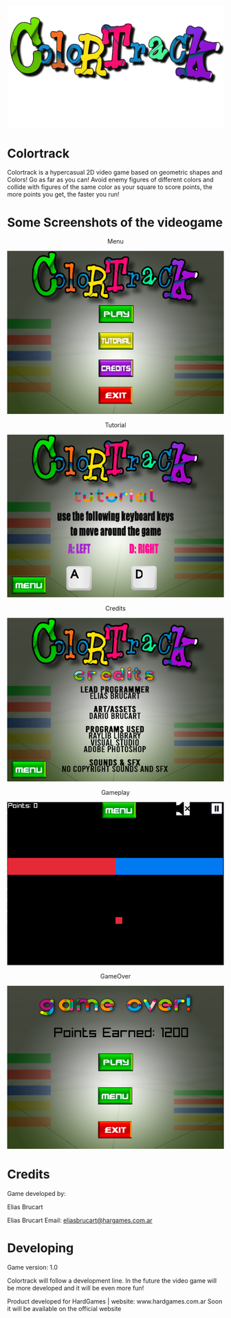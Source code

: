 <p align="center">
	<img src="res/screenshots/Colortrack-logo.png" alt="">
</p>

# Colortrack
Colortrack is a hypercasual 2D video game based on geometric shapes and Colors!
Go as far as you can! Avoid enemy figures of different colors and collide with figures of the same color as your square to score points, the more points you get, the faster you run!

 # Some Screenshots of the videogame
 
 <p align="center">Menu</p>

<p align="center">
	<img src="res/screenshots/menu.png" alt="">
</p>

 <p align="center">Tutorial</p>

<p align="center">
	<img src="res/screenshots/tutorial.png" alt="">
</p>

 <p align="center">Credits</p>

<p align="center">
	<img src="res/screenshots/credits.png" alt="">
</p>

 <p align="center">Gameplay</p>

<p align="center">
	<img src="res/screenshots/gameplay.png" alt="">
</p>

 <p align="center">GameOver</p>

<p align="center">
	<img src="res/screenshots/gameOver.png" alt="">
</p>

<h1>Credits</h1>

<p>Game developed by:</p>
<p>Elias Brucart</p>

<p>Elias Brucart Email: <a href="mailto:eliasbrucart@hargames.com.ar">eliasbrucart@hargames.com.ar</a></p>

# Developing
<p>Game version: 1.0</p>
<p>Colortrack will follow a development line. In the future the video game will be more developed and it will be even more fun!</p>
<p>Product developed for HardGames | website: www.hardgames.com.ar
Soon it will be available on the official website</p>